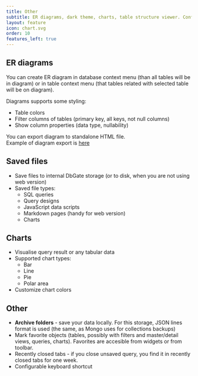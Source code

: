 ```yaml
---
title: Other
subtitle: ER diagrams, dark theme, charts, table structure viewer. Configurable keyboard shortcuts
layout: feature
icon: chart.svg
order: 10
features_left: true
---
```


## ER diagrams
You can create ER diagram in database context menu (than all tables will be in diagram) or in table context menu (that tables related with selected table will be on diagram).

Diagrams supports some styling:
- Table colors
- Filter columns of tables (primary key, all keys, not null columns)
- Show column properties (data type, nullability)

You can export diagram to standalone HTML file.  
Example of diagram export is [here](/assets/diagram.html)

## Saved files
* Save files to internal DbGate storage (or to disk, when you are not using web version)
* Saved file types: 
  * SQL queries
  * Query designs
  * JavaScript data scripts
  * Markdown pages (handy for web version)
  * Charts

## Charts

* Visualise query result or any tabular data
* Supported chart types:
  * Bar
  * Line
  * Pie
  * Polar area
* Customize chart colors

## Other
* **Archive folders** - save your data locally. For this storage, JSON lines format is used (the same, as Mongo uses for collections backups)
* Mark favorite objects (tables, possibly with filters and master/detail views, queries, charts). Favorites are accesible from widgets or from toolbar.
* Recently closed tabs - if you close unsaved query, you find it in recently closed tabs for one week.
* Configurable keyboard shortcut
